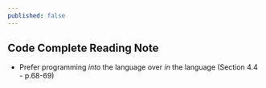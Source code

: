 ```yaml
---
published: false
---
```

## Code Complete Reading Note

- Prefer programming _into_ the language over _in_ the language (Section 4.4 - p.68-69)
